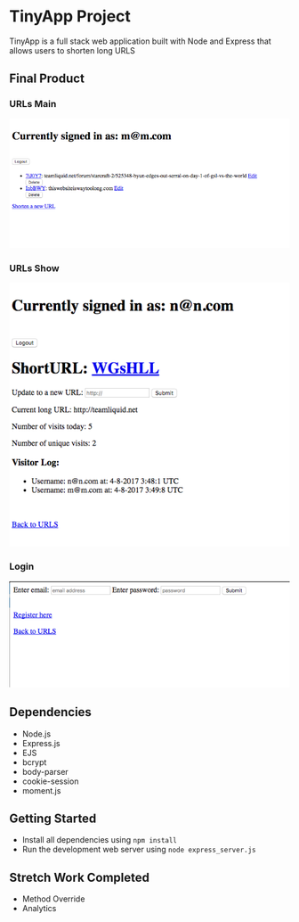# TinyApp Project

TinyApp is a full stack web application built with Node and Express that allows users to shorten long URLS

## Final Product

### URLs Main
!["Screenshot of URLs page"](https://github.com/MattWillcox/TinyApp/blob/master/docs/URLS_Main.png)

### URLs Show
!["Screenshot of URL_Show page"](https://github.com/MattWillcox/TinyApp/blob/master/docs/URL_Show.png)

### Login
!["Screenshot of Login page"](https://github.com/MattWillcox/TinyApp/blob/master/docs/Login.png)

## Dependencies

- Node.js
- Express.js
- EJS
- bcrypt
- body-parser
- cookie-session
- moment.js

## Getting Started

- Install all dependencies using `npm install`
- Run the development web server using `node express_server.js`

## Stretch Work Completed

- Method Override
- Analytics

